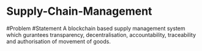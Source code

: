 # Supply-Chain-Management
#Problem #Statement
A blockchain based supply management system which gurantees transparency, decentralisation, accountability, traceability and authorisation of movement of goods.
